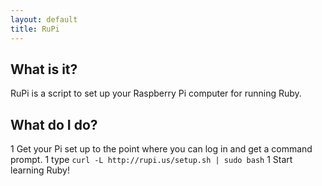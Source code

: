 ```yaml
---
layout: default
title: RuPi
---
```



## What is it?

RuPi is a script to set up your Raspberry Pi computer for running Ruby.

## What do I do?

1 Get your Pi set up to the point where you can log in and get a command prompt.
1 type `curl -L http://rupi.us/setup.sh | sudo bash`
1 Start learning Ruby!

